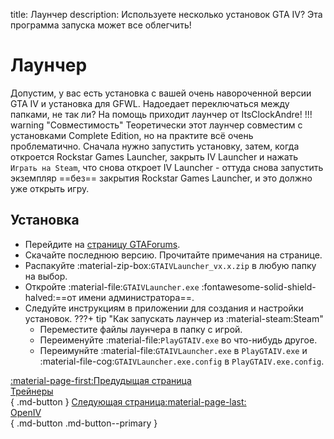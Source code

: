 title: Лаунчер
description: Используете несколько установок GTA IV? Эта программа запуска может все облегчить!

# Лаунчер
Допустим, у вас есть установка с вашей очень навороченной версии GTA IV и установка для GFWL. Надоедает переключаться между папками, не так ли? На помощь приходит лаунчер от ItsClockAndre!
!!! warning "Совместимость"
    Теоретически этот лаунчер совместим с установками Complete Edition, но на практите всё очень проблематично. Сначала нужно запустить установку, затем, когда откроется Rockstar Games Launcher, закрыть IV Launcher и нажать `Играть на Steam`, что снова откроет IV Launcher - оттуда снова запустить экземпляр ==без== закрытия Rockstar Games Launcher, и это должно уже открыть игру.

## Установка
* Перейдите на [страницу GTAForums](https://gtaforums.com/topic/978788-gta-iv-launcher/).
* Скачайте последнюю версию. Прочитайте примечания на странице.
* Распакуйте :material-zip-box:`GTAIVLauncher_vx.x.zip` в любую папку на выбор.
* Откройте :material-file:`GTAIVLauncher.exe` :fontawesome-solid-shield-halved:==от имени администратора==.
* Следуйте инструкциям в приложении для создания и настройки установок.
???+ tip "Как запускать лаунчер из :material-steam:Steam"
    * Переместите файлы лаунчера в папку с игрой.
    * Переименуйте :material-file:`PlayGTAIV.exe` во что-нибудь другое.
    * Переимунйте :material-file:`GTAIVLauncher.exe` в `PlayGTAIV.exe` и :material-file-cog:`GTAIVLauncher.exe.config` в `PlayGTAIV.exe.config`.

[:material-page-first:Предудыщая страница <br>Трейнеры</br>](trainers.md){ .md-button } [Следующая страница:material-page-last: <br>OpenIV</br>](openiv.md){ .md-button .md-button--primary }